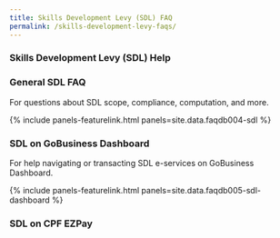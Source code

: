 ```yaml
---
title: Skills Development Levy (SDL) FAQ
permalink: /skills-development-levy-faqs/
---
```


### Skills Development Levy (SDL) Help

### General SDL FAQ

For questions about SDL scope, compliance, computation, and more.

{% include panels-featurelink.html panels=site.data.faqdb004-sdl %}

### SDL on GoBusiness Dashboard

For help navigating or transacting SDL e-services on GoBusiness Dashboard.

{% include panels-featurelink.html panels=site.data.faqdb005-sdl-dashboard %}

### SDL on CPF EZPay